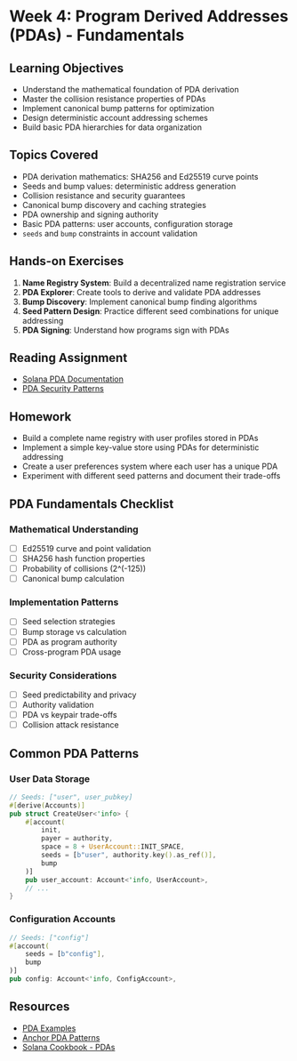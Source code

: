 # Week 4: Program Derived Addresses (PDAs) - Fundamentals

## Learning Objectives

- Understand the mathematical foundation of PDA derivation
- Master the collision resistance properties of PDAs
- Implement canonical bump patterns for optimization
- Design deterministic account addressing schemes
- Build basic PDA hierarchies for data organization

## Topics Covered

- PDA derivation mathematics: SHA256 and Ed25519 curve points
- Seeds and bump values: deterministic address generation
- Collision resistance and security guarantees
- Canonical bump discovery and caching strategies
- PDA ownership and signing authority
- Basic PDA patterns: user accounts, configuration storage
- `seeds` and `bump` constraints in account validation

## Hands-on Exercises

1. **Name Registry System**: Build a decentralized name registration service
2. **PDA Explorer**: Create tools to derive and validate PDA addresses
3. **Bump Discovery**: Implement canonical bump finding algorithms
4. **Seed Pattern Design**: Practice different seed combinations for unique addressing
5. **PDA Signing**: Understand how programs sign with PDAs

## Reading Assignment

- [Solana PDA Documentation](https://solana.com/docs/core/pda)
- [PDA Security Patterns](https://github.com/slowmist/solana-smart-contract-security-best-practices)

## Homework

- Build a complete name registry with user profiles stored in PDAs
- Implement a simple key-value store using PDAs for deterministic addressing
- Create a user preferences system where each user has a unique PDA
- Experiment with different seed patterns and document their trade-offs

## PDA Fundamentals Checklist

### Mathematical Understanding

- [ ] Ed25519 curve and point validation
- [ ] SHA256 hash function properties
- [ ] Probability of collisions (2^(-125))
- [ ] Canonical bump calculation

### Implementation Patterns

- [ ] Seed selection strategies
- [ ] Bump storage vs calculation
- [ ] PDA as program authority
- [ ] Cross-program PDA usage

### Security Considerations

- [ ] Seed predictability and privacy
- [ ] Authority validation
- [ ] PDA vs keypair trade-offs
- [ ] Collision attack resistance

## Common PDA Patterns

### User Data Storage

```rust
// Seeds: ["user", user_pubkey]
#[derive(Accounts)]
pub struct CreateUser<'info> {
    #[account(
        init,
        payer = authority,
        space = 8 + UserAccount::INIT_SPACE,
        seeds = [b"user", authority.key().as_ref()],
        bump
    )]
    pub user_account: Account<'info, UserAccount>,
    // ...
}
```

### Configuration Accounts

```rust
// Seeds: ["config"]
#[account(
    seeds = [b"config"],
    bump
)]
pub config: Account<'info, ConfigAccount>,
```

## Resources

- [PDA Examples](https://github.com/solana-developers/program-examples/tree/main/basics/program-derived-addresses)
- [Anchor PDA Patterns](https://www.anchor-lang.com/docs/pdas)
- [Solana Cookbook - PDAs](https://solanacookbook.com/core-concepts/pdas.html)
